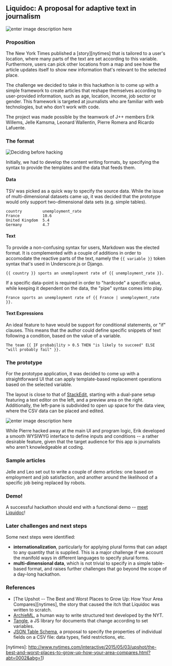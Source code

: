 ## Liquidoc: A proposal for adaptive text in journalism

![enter image description here](https://i.imgur.com/dLTLqcG.jpg)

### Proposition

The New York Times published a [story][nytimes] that is tailored to a user's location, where many parts of the text are set according to this variable. Furthermore, users can pick other locations from a map and see how the article updates itself to show new information that's relevant to the selected place.

The challenge we decided to take in this hackathon is to come up with a simple framework to create articles that reshape themselves according to user-provided information, such as age, location, income, job sector or gender. This framework is targeted at journalists who are familiar with web technologies, but who don't work with code.

The project was made possible by the teamwork of J++ members Erik Willems, Jelle Kamsma, Leonard Wallentin, Pierre Romera and Ricardo Lafuente.

### The format

![Deciding before hacking](https://i.imgur.com/f0OYa7d.jpg)

Initially, we had to develop the content writing formats, by specifying the syntax to provide the templates and the data that feeds them.

#### Data

TSV was picked as a quick way to specify the source data. While the issue of multi-dimensional datasets came up, it was decided that the prototype would only support two-dimensional data sets (e.g. simple tables).

    country			unemployment_rate
    France			10.6
    United Kingdom	5.4
    Germany			4.7

#### Text

To provide a non-confusing syntax for users, Markdown was the elected format. It is complemented with a couple of additions in order to accomodate the reactive parts of the text, namely the `{{ variable }}` token syntax that's used in Underscore.js or Django.

    {{ country }} sports an unemployment rate of {{ unemployment_rate }}.

If a specific data-point is required in order to "hardcode" a specific value, while keeping it dependent on the data, the "pipe" syntax comes into play.

    France sports an unemployment rate of {{ France | unemployment_rate }}.

#### Text Expressions

An ideal feature to have would be support for conditional statements, or "if" clauses. This means that the author could define specific snippets of text following a condition, based on the value of a variable.

    The team {{ IF probability > 0.5 THEN "is likely to succeed" ELSE "will probably fail" }}.
 

### The prototype

For the prototype application, it was decided to come up with a straightforward UI that can apply template-based replacement operations based on the selected variable.

The layout is close to that of [StackEdit](http://stackedit.io), starting with a dual-pane setup featuring a text editor on the left, and a preview area on the right. Additionally, the left-pane is subdivided to open up space for the data view, where the CSV data can be placed and edited.

![enter image description here](https://i.imgur.com/hleEWom.jpg "UI sketch")

While Pierre hacked away at the main UI and program logic, Erik developed a smooth WYSIWYG interface to define inputs and conditions -- a rather desirable feature, given that the target audience for this app is journalists who aren't knowledgeable at coding. 

### Sample articles

Jelle and Leo set out to write a couple of demo articles: one based on employment and job satisfaction, and another around the likelihood of a specific job being replaced by robots.

### Demo!

A successful hackathon should end with a functional demo -- [meet Liquidoc](http://jplusplus.github.io/liquidoc)!

### Later challenges and next steps

Some next steps were identified:

* **internationalization**, particularly for applying plural forms that can adapt to any quantity that is supplied. This is a major challenge if we account the manifold ways in different languages to specify plural forms.
* **multi-dimensional data**, which is not trivial to specify in a simple table-based format, and raises further challenges that go beyond the scope of a day-long hackathon.

### References

* [The Upshot -- The Best and Worst Places to Grow Up: How Your Area Compares][nytimes], the story that caused the itch that Liquidoc was written to scratch.
* [ArchieML](http://archieml.org), a human way to write structured text developed by the NYT.
* [Tangle](http://worrydream.com/Tangle/), a JS library for documents that change according to set variables.
* [JSON Table Schema](http://dataprotocols.org/json-table-schema/), a proposal to specify the properties of individual fields on a CSV file: data types, field restrictions, etc.

[nytimes]: http://www.nytimes.com/interactive/2015/05/03/upshot/the-best-and-worst-places-to-grow-up-how-your-area-compares.html?abt=0002&abg=1)
